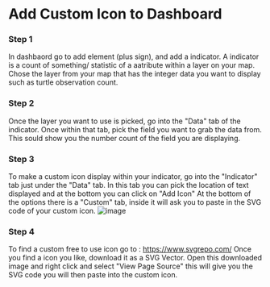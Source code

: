 # Add Custom Icon to Dashboard

### Step 1
In dashbaord go to add element (plus sign), and add a indicator. A indicator is a count of something/ statistic of a aatribute within a layer on your map.
Chose the layer from your map that has the integer data you want to display such as turtle observation count.

### Step 2
Once the layer you want to use is picked, go into the "Data" tab of the indicator. Once within that tab, pick the field you want to grab the data from. This sould show you the number count of the field you are displaying.

### Step 3
To make a custom icon display within your indicator, go into the "Indicator" tab just under the "Data" tab. In this tab you can pick the location of text displayed and at the bottom you can click on "Add Icon"
At the bottom of the options there is a "Custom" tab, inside it will ask you to paste in the SVG code of your custom icon. 
![image](https://github.com/rylee1999/RGoerlitzTechLog/assets/146375958/04a55a89-7c02-4a23-b745-f8997a6ab729)

### Step 4
To find a custom free to use icon go to : https://www.svgrepo.com/
Once you find a icon you like, download it as a SVG Vector. Open this downloaded image and right click and select "View Page Source" this will give you the SVG code you will then paste into the custom icon.
